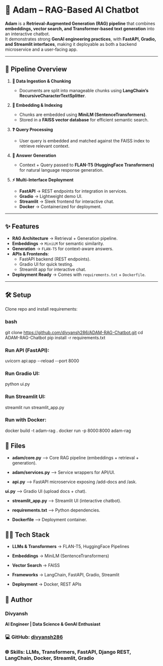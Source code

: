 # 🤖 Adam – RAG-Based AI Chatbot

**Adam** is a **Retrieval-Augmented Generation (RAG) pipeline** that combines **embeddings, vector search, and Transformer-based text generation** into an interactive chatbot.  
It demonstrates strong **GenAI engineering practices**, with **FastAPI, Gradio, and Streamlit interfaces**, making it deployable as both a backend microservice and a user-facing app.  

---

## 🚀 Pipeline Overview

1. **📄 Data Ingestion & Chunking**  
   - Documents are split into manageable chunks using **LangChain’s RecursiveCharacterTextSplitter**.  

2. **🔎 Embedding & Indexing**  
   - Chunks are embedded using **MiniLM (SentenceTransformers)**.  
   - Stored in a **FAISS vector database** for efficient semantic search.  

3. **❓ Query Processing**  
   - User query is embedded and matched against the FAISS index to retrieve relevant context.  

4. **📝 Answer Generation**  
   - Context + Query passed to **FLAN-T5 (HuggingFace Transformers)** for natural language response generation.  

5. **⚡ Multi-Interface Deployment**  
   - **FastAPI** → REST endpoints for integration in services.  
   - **Gradio** → Lightweight demo UI.  
   - **Streamlit** → Sleek frontend for interactive chat.  
   - **Docker** → Containerized for deployment.  

---

## ✨ Features

- **RAG Architecture** → Retrieval + Generation pipeline.  
- **Embeddings** → `MiniLM` for semantic similarity.  
- **Generation** → `FLAN-T5` for context-aware answers.  
- **APIs & Frontends**:  
  - FastAPI backend (REST endpoints).  
  - Gradio UI for quick testing.  
  - Streamlit app for interactive chat.  
- **Deployment Ready** → Comes with `requirements.txt` + `Dockerfile`.  

---

## 🛠️ Setup

Clone repo and install requirements:
### bash
git clone https://github.com/divyansh286/ADAM-RAG-Chatbot.git
cd ADAM-RAG-Chatbot
pip install -r requirements.txt

### Run API (FastAPI):
uvicorn api:app --reload --port 8000

### Run Gradio UI:
python ui.py

### Run Streamlit UI:
streamlit run streamlit_app.py

### Run with Docker:

docker build -t adam-rag .
docker run -p 8000:8000 adam-rag

## 📁 Files

- **adam/core.py** –> Core RAG pipeline (embeddings + retrieval + generation).

- **adam/services.py** –> Service wrappers for API/UI.

- **api.py** –> FastAPI microservice exposing /add-docs and /ask.

**ui.py** –> Gradio UI (upload docs + chat).

- **streamlit_app.py** –> Streamlit UI (interactive chatbot).

- **requirements.txt** –> Python dependencies.

- **Dockerfile** –> Deployment container.

## 🧑‍💻 Tech Stack

- **LLMs & Transformers** → FLAN-T5, HuggingFace Pipelines

- **Embeddings** → MiniLM (SentenceTransformers)

- **Vector Search** → FAISS

- **Frameworks** → LangChain, FastAPI, Gradio, Streamlit

- **Deployment** → Docker, REST APIs 

## 👤 Author

### Divyansh
**AI Engineer | Data Science & GenAI Enthusiast**

### 💻 GitHub: [divyansh286](https://github.com/divyansh286)

### 🌐 Skills: LLMs, Transformers, FastAPI, Django REST, LangChain, Docker, Streamlit, Gradio
